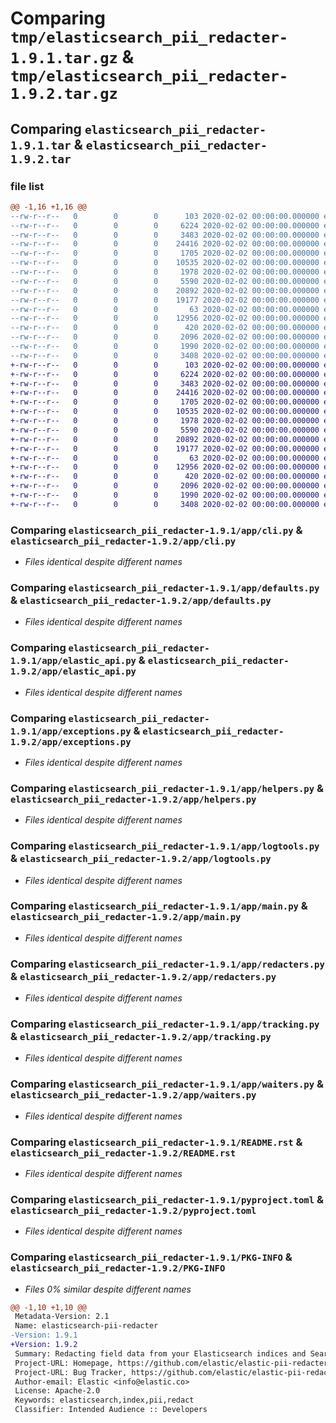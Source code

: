 # Comparing `tmp/elasticsearch_pii_redacter-1.9.1.tar.gz` & `tmp/elasticsearch_pii_redacter-1.9.2.tar.gz`

## Comparing `elasticsearch_pii_redacter-1.9.1.tar` & `elasticsearch_pii_redacter-1.9.2.tar`

### file list

```diff
@@ -1,16 +1,16 @@
--rw-r--r--   0        0        0      103 2020-02-02 00:00:00.000000 elasticsearch_pii_redacter-1.9.1/app/__init__.py
--rw-r--r--   0        0        0     6224 2020-02-02 00:00:00.000000 elasticsearch_pii_redacter-1.9.1/app/cli.py
--rw-r--r--   0        0        0     3483 2020-02-02 00:00:00.000000 elasticsearch_pii_redacter-1.9.1/app/defaults.py
--rw-r--r--   0        0        0    24416 2020-02-02 00:00:00.000000 elasticsearch_pii_redacter-1.9.1/app/elastic_api.py
--rw-r--r--   0        0        0     1705 2020-02-02 00:00:00.000000 elasticsearch_pii_redacter-1.9.1/app/exceptions.py
--rw-r--r--   0        0        0    10535 2020-02-02 00:00:00.000000 elasticsearch_pii_redacter-1.9.1/app/helpers.py
--rw-r--r--   0        0        0     1978 2020-02-02 00:00:00.000000 elasticsearch_pii_redacter-1.9.1/app/logtools.py
--rw-r--r--   0        0        0     5590 2020-02-02 00:00:00.000000 elasticsearch_pii_redacter-1.9.1/app/main.py
--rw-r--r--   0        0        0    20892 2020-02-02 00:00:00.000000 elasticsearch_pii_redacter-1.9.1/app/redacters.py
--rw-r--r--   0        0        0    19177 2020-02-02 00:00:00.000000 elasticsearch_pii_redacter-1.9.1/app/tracking.py
--rw-r--r--   0        0        0       63 2020-02-02 00:00:00.000000 elasticsearch_pii_redacter-1.9.1/app/version.py
--rw-r--r--   0        0        0    12956 2020-02-02 00:00:00.000000 elasticsearch_pii_redacter-1.9.1/app/waiters.py
--rw-r--r--   0        0        0      420 2020-02-02 00:00:00.000000 elasticsearch_pii_redacter-1.9.1/.gitignore
--rw-r--r--   0        0        0     2096 2020-02-02 00:00:00.000000 elasticsearch_pii_redacter-1.9.1/README.rst
--rw-r--r--   0        0        0     1990 2020-02-02 00:00:00.000000 elasticsearch_pii_redacter-1.9.1/pyproject.toml
--rw-r--r--   0        0        0     3408 2020-02-02 00:00:00.000000 elasticsearch_pii_redacter-1.9.1/PKG-INFO
+-rw-r--r--   0        0        0      103 2020-02-02 00:00:00.000000 elasticsearch_pii_redacter-1.9.2/app/__init__.py
+-rw-r--r--   0        0        0     6224 2020-02-02 00:00:00.000000 elasticsearch_pii_redacter-1.9.2/app/cli.py
+-rw-r--r--   0        0        0     3483 2020-02-02 00:00:00.000000 elasticsearch_pii_redacter-1.9.2/app/defaults.py
+-rw-r--r--   0        0        0    24416 2020-02-02 00:00:00.000000 elasticsearch_pii_redacter-1.9.2/app/elastic_api.py
+-rw-r--r--   0        0        0     1705 2020-02-02 00:00:00.000000 elasticsearch_pii_redacter-1.9.2/app/exceptions.py
+-rw-r--r--   0        0        0    10535 2020-02-02 00:00:00.000000 elasticsearch_pii_redacter-1.9.2/app/helpers.py
+-rw-r--r--   0        0        0     1978 2020-02-02 00:00:00.000000 elasticsearch_pii_redacter-1.9.2/app/logtools.py
+-rw-r--r--   0        0        0     5590 2020-02-02 00:00:00.000000 elasticsearch_pii_redacter-1.9.2/app/main.py
+-rw-r--r--   0        0        0    20892 2020-02-02 00:00:00.000000 elasticsearch_pii_redacter-1.9.2/app/redacters.py
+-rw-r--r--   0        0        0    19177 2020-02-02 00:00:00.000000 elasticsearch_pii_redacter-1.9.2/app/tracking.py
+-rw-r--r--   0        0        0       63 2020-02-02 00:00:00.000000 elasticsearch_pii_redacter-1.9.2/app/version.py
+-rw-r--r--   0        0        0    12956 2020-02-02 00:00:00.000000 elasticsearch_pii_redacter-1.9.2/app/waiters.py
+-rw-r--r--   0        0        0      420 2020-02-02 00:00:00.000000 elasticsearch_pii_redacter-1.9.2/.gitignore
+-rw-r--r--   0        0        0     2096 2020-02-02 00:00:00.000000 elasticsearch_pii_redacter-1.9.2/README.rst
+-rw-r--r--   0        0        0     1990 2020-02-02 00:00:00.000000 elasticsearch_pii_redacter-1.9.2/pyproject.toml
+-rw-r--r--   0        0        0     3408 2020-02-02 00:00:00.000000 elasticsearch_pii_redacter-1.9.2/PKG-INFO
```

### Comparing `elasticsearch_pii_redacter-1.9.1/app/cli.py` & `elasticsearch_pii_redacter-1.9.2/app/cli.py`

 * *Files identical despite different names*

### Comparing `elasticsearch_pii_redacter-1.9.1/app/defaults.py` & `elasticsearch_pii_redacter-1.9.2/app/defaults.py`

 * *Files identical despite different names*

### Comparing `elasticsearch_pii_redacter-1.9.1/app/elastic_api.py` & `elasticsearch_pii_redacter-1.9.2/app/elastic_api.py`

 * *Files identical despite different names*

### Comparing `elasticsearch_pii_redacter-1.9.1/app/exceptions.py` & `elasticsearch_pii_redacter-1.9.2/app/exceptions.py`

 * *Files identical despite different names*

### Comparing `elasticsearch_pii_redacter-1.9.1/app/helpers.py` & `elasticsearch_pii_redacter-1.9.2/app/helpers.py`

 * *Files identical despite different names*

### Comparing `elasticsearch_pii_redacter-1.9.1/app/logtools.py` & `elasticsearch_pii_redacter-1.9.2/app/logtools.py`

 * *Files identical despite different names*

### Comparing `elasticsearch_pii_redacter-1.9.1/app/main.py` & `elasticsearch_pii_redacter-1.9.2/app/main.py`

 * *Files identical despite different names*

### Comparing `elasticsearch_pii_redacter-1.9.1/app/redacters.py` & `elasticsearch_pii_redacter-1.9.2/app/redacters.py`

 * *Files identical despite different names*

### Comparing `elasticsearch_pii_redacter-1.9.1/app/tracking.py` & `elasticsearch_pii_redacter-1.9.2/app/tracking.py`

 * *Files identical despite different names*

### Comparing `elasticsearch_pii_redacter-1.9.1/app/waiters.py` & `elasticsearch_pii_redacter-1.9.2/app/waiters.py`

 * *Files identical despite different names*

### Comparing `elasticsearch_pii_redacter-1.9.1/README.rst` & `elasticsearch_pii_redacter-1.9.2/README.rst`

 * *Files identical despite different names*

### Comparing `elasticsearch_pii_redacter-1.9.1/pyproject.toml` & `elasticsearch_pii_redacter-1.9.2/pyproject.toml`

 * *Files identical despite different names*

### Comparing `elasticsearch_pii_redacter-1.9.1/PKG-INFO` & `elasticsearch_pii_redacter-1.9.2/PKG-INFO`

 * *Files 0% similar despite different names*

```diff
@@ -1,10 +1,10 @@
 Metadata-Version: 2.1
 Name: elasticsearch-pii-redacter
-Version: 1.9.1
+Version: 1.9.2
 Summary: Redacting field data from your Elasticsearch indices and Searchable Snapshots
 Project-URL: Homepage, https://github.com/elastic/elastic-pii-redacter
 Project-URL: Bug Tracker, https://github.com/elastic/elastic-pii-redacter/issues
 Author-email: Elastic <info@elastic.co>
 License: Apache-2.0
 Keywords: elasticsearch,index,pii,redact
 Classifier: Intended Audience :: Developers
```

